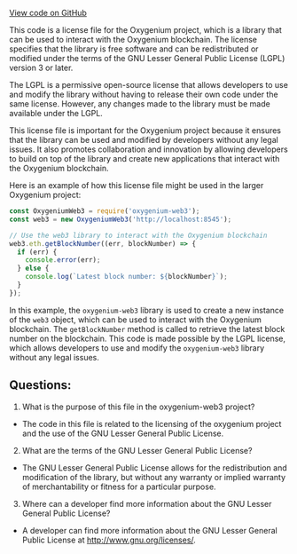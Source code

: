 [View code on GitHub](https://github.com/oxygenium/oxygenium-web3/packages/web3-wallet/configs/header.js)

This code is a license file for the Oxygenium project, which is a library that can be used to interact with the Oxygenium blockchain. The license specifies that the library is free software and can be redistributed or modified under the terms of the GNU Lesser General Public License (LGPL) version 3 or later.

The LGPL is a permissive open-source license that allows developers to use and modify the library without having to release their own code under the same license. However, any changes made to the library must be made available under the LGPL.

This license file is important for the Oxygenium project because it ensures that the library can be used and modified by developers without any legal issues. It also promotes collaboration and innovation by allowing developers to build on top of the library and create new applications that interact with the Oxygenium blockchain.

Here is an example of how this license file might be used in the larger Oxygenium project:

```javascript
const OxygeniumWeb3 = require('oxygenium-web3');
const web3 = new OxygeniumWeb3('http://localhost:8545');

// Use the web3 library to interact with the Oxygenium blockchain
web3.eth.getBlockNumber((err, blockNumber) => {
  if (err) {
    console.error(err);
  } else {
    console.log(`Latest block number: ${blockNumber}`);
  }
});
```

In this example, the `oxygenium-web3` library is used to create a new instance of the `web3` object, which can be used to interact with the Oxygenium blockchain. The `getBlockNumber` method is called to retrieve the latest block number on the blockchain. This code is made possible by the LGPL license, which allows developers to use and modify the `oxygenium-web3` library without any legal issues.
## Questions: 
 1. What is the purpose of this file in the oxygenium-web3 project?
- The code in this file is related to the licensing of the oxygenium project and the use of the GNU Lesser General Public License.

2. What are the terms of the GNU Lesser General Public License?
- The GNU Lesser General Public License allows for the redistribution and modification of the library, but without any warranty or implied warranty of merchantability or fitness for a particular purpose.

3. Where can a developer find more information about the GNU Lesser General Public License?
- A developer can find more information about the GNU Lesser General Public License at <http://www.gnu.org/licenses/>.